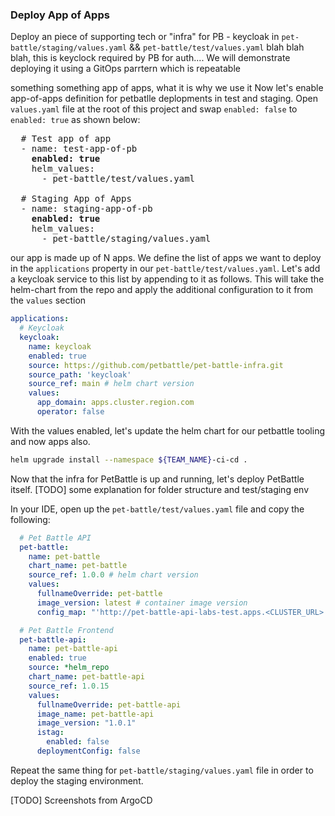 ### Deploy App of Apps 
Deploy an piece of supporting tech or "infra" for PB - keycloak in `pet-battle/staging/values.yaml` && `pet-battle/test/values.yaml`
blah blah blah, this is keyclock required by PB for auth.... We will demonstrate deploying it using a GitOps parrtern which is repeatable

something something app of apps, what it is why we use it
Now let's enable app-of-apps definition for petbatlle deplopments in test and staging. Open `values.yaml` file at the root of this project and swap `enabled: false` to `enabled: true` as shown below:

<pre>
  # Test app of app
  - name: test-app-of-pb
<strong>    enabled: true</strong>
    helm_values:
      - pet-battle/test/values.yaml

  # Staging App of Apps
  - name: staging-app-of-pb
<strong>    enabled: true</strong>
    helm_values:
      - pet-battle/staging/values.yaml
</pre>


our app is made up of N apps. We define the list of apps we want to deploy in the `applications` property in our `pet-battle/test/values.yaml`. Let's add a keycloak service to this list by appending to it as follows. This will take the helm-chart from the repo and apply the additional configuration to it from the `values` section

```yaml
applications:
  # Keycloak
  keycloak:
    name: keycloak
    enabled: true
    source: https://github.com/petbattle/pet-battle-infra.git
    source_path: 'keycloak'
    source_ref: main # helm chart version
    values:
      app_domain: apps.cluster.region.com
      operator: false
```

With the values enabled, let's update the helm chart for our petbattle tooling and now apps also.
```bash
helm upgrade install --namespace ${TEAM_NAME}-ci-cd .
```

Now that the infra for PetBattle is up and running, let's deploy PetBattle itself. 
[TODO] some explanation for folder structure and test/staging env

In your IDE, open up the `pet-battle/test/values.yaml` file and copy the following:

```yaml
  # Pet Battle API
  pet-battle:
    name: pet-battle
    chart_name: pet-battle
    source_ref: 1.0.0 # helm chart version
    values:
      fullnameOverride: pet-battle
      image_version: latest # container image version
      config_map: "'http://pet-battle-api-labs-test.apps.<CLUSTER_URL>'"

  # Pet Battle Frontend
  pet-battle-api:
    name: pet-battle-api
    enabled: true
    source: *helm_repo
    chart_name: pet-battle-api
    source_ref: 1.0.15
    values:
      fullnameOverride: pet-battle-api
      image_name: pet-battle-api
      image_version: "1.0.1"
      istag:
        enabled: false
      deploymentConfig: false
```

Repeat the same thing for `pet-battle/staging/values.yaml` file in order to deploy the staging environment.

[TODO] Screenshots from ArgoCD
